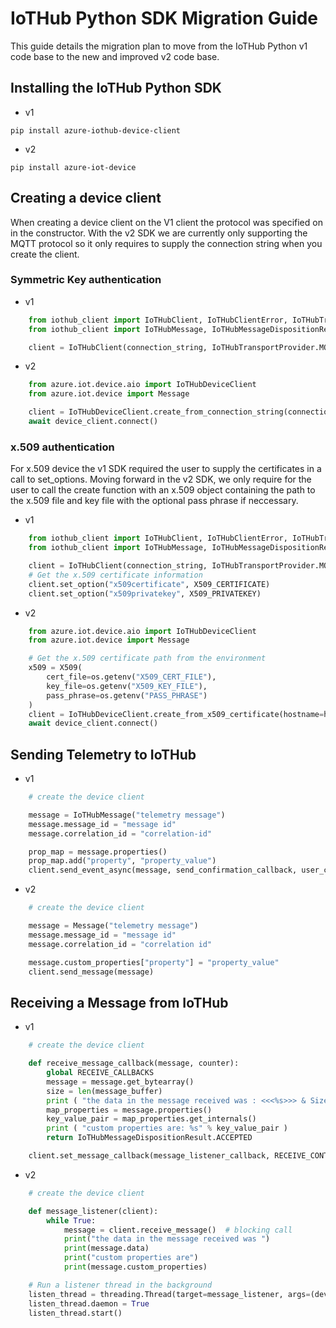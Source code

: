 # IoTHub Python SDK Migration Guide

This guide details the migration plan to move from the IoTHub Python v1 code base to the new and improved v2 
code base.  

## Installing the IoTHub Python SDK

- v1

```Shell
pip install azure-iothub-device-client

```

- v2

```Shell
pip install azure-iot-device
```

## Creating a device client

When creating a device client on the V1 client the protocol was specified on in the constructor.  With the v2 SDK we are
currently only supporting the MQTT protocol so it only requires to supply the connection string when you create the client.

### Symmetric Key authentication

- v1

```Python
    from iothub_client import IoTHubClient, IoTHubClientError, IoTHubTransportProvider, IoTHubClientResult
    from iothub_client import IoTHubMessage, IoTHubMessageDispositionResult, IoTHubError, DeviceMethodReturnValue

    client = IoTHubClient(connection_string, IoTHubTransportProvider.MQTT)
```

- v2

```Python
    from azure.iot.device.aio import IoTHubDeviceClient
    from azure.iot.device import Message

    client = IoTHubDeviceClient.create_from_connection_string(connection_string)
    await device_client.connect()
```

### x.509 authentication

For x.509 device the v1 SDK required the user to supply the certificates in a call to set_options.  Moving forward in the v2
SDK, we only require for the user to call the create function with an x.509 object containing the path to the x.509 file and
key file with the optional pass phrase if neccessary.

- v1

```Python
    from iothub_client import IoTHubClient, IoTHubClientError, IoTHubTransportProvider, IoTHubClientResult
    from iothub_client import IoTHubMessage, IoTHubMessageDispositionResult, IoTHubError, DeviceMethodReturnValue

    client = IoTHubClient(connection_string, IoTHubTransportProvider.MQTT)
    # Get the x.509 certificate information
    client.set_option("x509certificate", X509_CERTIFICATE)
    client.set_option("x509privatekey", X509_PRIVATEKEY)
```

- v2

```Python
    from azure.iot.device.aio import IoTHubDeviceClient
    from azure.iot.device import Message

    # Get the x.509 certificate path from the environment
    x509 = X509(
        cert_file=os.getenv("X509_CERT_FILE"),
        key_file=os.getenv("X509_KEY_FILE"),
        pass_phrase=os.getenv("PASS_PHRASE")
    )
    client = IoTHubDeviceClient.create_from_x509_certificate(hostname=hostname, device_id=device_id, x509=x509)
    await device_client.connect()
```

## Sending Telemetry to IoTHub

- v1

```Python
    # create the device client

    message = IoTHubMessage("telemetry message")
    message.message_id = "message id"
    message.correlation_id = "correlation-id"

    prop_map = message.properties()
    prop_map.add("property", "property_value")
    client.send_event_async(message, send_confirmation_callback, user_ctx)
```

- v2

```Python
    # create the device client

    message = Message("telemetry message")
    message.message_id = "message id"
    message.correlation_id = "correlation id"

    message.custom_properties["property"] = "property_value"
    client.send_message(message)
```

## Receiving a Message from IoTHub

- v1

```Python
    # create the device client

    def receive_message_callback(message, counter):
        global RECEIVE_CALLBACKS
        message = message.get_bytearray()
        size = len(message_buffer)
        print ( "the data in the message received was : <<<%s>>> & Size=%d" % (message_buffer[:size].decode('utf-8'), size) )
        map_properties = message.properties()
        key_value_pair = map_properties.get_internals()
        print ( "custom properties are: %s" % key_value_pair )
        return IoTHubMessageDispositionResult.ACCEPTED

    client.set_message_callback(message_listener_callback, RECEIVE_CONTEXT)
```

- v2

```Python
    # create the device client

    def message_listener(client):
        while True:
            message = client.receive_message()  # blocking call
            print("the data in the message received was ")
            print(message.data)
            print("custom properties are")
            print(message.custom_properties)

    # Run a listener thread in the background
    listen_thread = threading.Thread(target=message_listener, args=(device_client,))
    listen_thread.daemon = True
    listen_thread.start()
```
